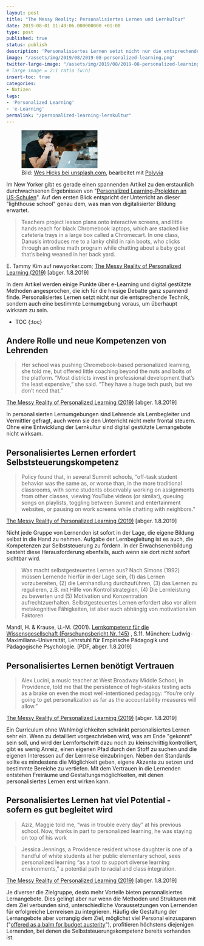 ```yaml
---
layout: post
title: "The Messy Reality: Personalisiertes Lernen und Lernkultur"
date: 2019-08-01 11:40:06.000000000 +01:00
type: post
published: true
status: publish
description: 'Personalisiertes Lernen setzt nicht nur die entsprechende Technik, sondern auch eine bestimmte Lernumgebung voraus, um überhaupt wirksam zu sein. '
image: "/assets/img/2019/08/2019-08-personalized-learning.png"
twitter-large-image: "/assets/img/2019/08/2019-08-personalized-learning.png"
# large image = 2:1 ratio (w:h)
insert-toc: true
categories:
- Notizen
tags:
- 'Personalized Learning'
- 'e-Learning'
permalink: "/personalized-learning-lernkultur"
---
```

<figure class="aligncenter">
	<img width="200" src="/assets/img/2019/08/2019-08-personalized-learning.png" alt ="Bild: Person vor dem Computer"/>
	<figcaption>Bild: <a href="https://unsplash.com/photos/4-EeTnaC1S4">Wes Hicks bei unsplash.com</a>, bearbeitet mit <a href="https://umeecorn.com/Polyvia/image.html">Polyvia</a></figcaption>
</figure>

Im New Yorker gibt es gerade einen spannenden Artikel zu den erstaunlich durchwachsenen Ergebnissen von "[Personalized Learning-Projekten an US-Schulen](https://www.newyorker.com/news/dispatch/the-messy-reality-of-personalized-learning)". Auf den ersten Blick entspricht der Unterricht an dieser "lighthouse school" genau dem, was man von digitalisierter Bildung erwartet.

> Teachers project lesson plans onto interactive screens, and little hands reach for black Chromebook laptops, which are stacked like cafeteria trays in a large box called a Chromecart. In one class, Danusis introduces me to a lanky child in rain boots, who clicks through an online math program while chatting about a baby goat that’s being weaned in her back yard.

<figcaption>E. Tammy Kim auf newyorker.com; <a href="https://www.newyorker.com/news/dispatch/the-messy-reality-of-personalized-learning">The Messy Reality of Personalized Learning (2019)</a> [abger. 1.8.2019]</figcaption>

In dem Artikel werden einige Punkte über e-Learning und digital gestützte Methoden angesprochen, die ich für die hiesige Debatte ganz spannend finde. Personalisiertes Lernen setzt nicht nur die entsprechende Technik, sondern auch eine bestimmte Lernumgebung voraus, um überhaupt wirksam zu sein.
<!-- more -->
* TOC
{:toc}

## Andere Rolle und neue Kompetenzen von Lehrenden
> Her school was pushing Chromebook-based personalized learning, she told me, but offered little coaching beyond the nuts and bolts of the platform. “Most districts invest in professional development that’s the least expensive,” she said. “They have a huge tech push, but we don’t need that.”

<figcaption><a href="https://www.newyorker.com/news/dispatch/the-messy-reality-of-personalized-learning">The Messy Reality of Personalized Learning (2019)</a> [abger. 1.8.2019]</figcaption>

In personalisierten Lernumgebungen sind Lehrende als Lernbegleiter und Vermittler gefragt, auch wenn sie den Unterricht nicht mehr frontal steuern. Ohne eine Entwicklung der Lernkultur sind digital gestützte Lernangebote nicht wirksam.

## Personalisiertes Lernen erfordert Selbststeuerungskompetenz
> Policy found that, in several Summit schools, “off-task student behavior was the same as, or worse than, in the more traditional classrooms, with some students observably working on assignments from other classes, viewing YouTube videos (or similar), queuing songs on playlists, toggling between Summit and entertainment websites, or pausing on work screens while chatting with neighbors.”

<figcaption><a href="https://www.newyorker.com/news/dispatch/the-messy-reality-of-personalized-learning">The Messy Reality of Personalized Learning (2019)</a> [abger. 1.8.2019]</figcaption>

Nicht jede Gruppe von Lernenden ist sofort in der Lage, die eigene Bildung selbst in die Hand zu nehmen. Aufgabe der Lernbegleitung ist es auch, die Kompetenzen zur Selbststeuerung zu fördern. In der Erwachsenenbildung besteht diese Herausforderung ebenfalls, auch wenn sie dort nicht sofort sichtbar wird.

> Was macht selbstgesteuertes Lernen aus? Nach Simons (1992) müssen Lernende hierfür in der Lage sein, (1) das Lernen vorzubereiten, (2) die Lernhandlung durchzuführen, (3) das Lernen zu regulieren, z.B. mit Hilfe von Kontrollstrategien, (4) Die Lernleistung zu bewerten und (5) Motivation und Konzentration aufrechtzuerhalten. Selbstgesteuertes Lernen erfordert also vor allem metakognitive Fähigkeiten, ist aber auch abhängig von motivationalen Faktoren

<figcaption>Mandl, H. & Krause, U.-M. (2001). <a href="https://epub.ub.uni-muenchen.de/253/1/FB_145.pdf">Lernkompetenz für die Wissensgesellschaft (Forschungsbericht Nr. 145)</a> , S.11. München: Ludwig-Maximilians-Universität, Lehrstuhl für
Empirische Pädagogik und Pädagogische Psychologie. [PDF, abger. 1.8.2019]</figcaption>

## Personalisiertes Lernen benötigt Vertrauen
 > Alex Lucini, a music teacher at West Broadway Middle School, in Providence, told me that the persistence of high-stakes testing acts as a brake on even the most well-intentioned pedagogy: “You’re only going to get personalization as far as the accountability measures will allow.”

 <figcaption><a href="https://www.newyorker.com/news/dispatch/the-messy-reality-of-personalized-learning">The Messy Reality of Personalized Learning (2019)</a> [abger. 1.8.2019]</figcaption>

Ein Curriculum ohne Wahlmöglichkeiten schränkt personalisiertes Lernen sehr ein. Wenn zu detailliert vorgeschrieben wird, was am Ende "gekonnt" sein soll, und wird der Lernfortschritt dazu noch zu kleinschrittig kontrolliert, gibt es wenig Anreiz, einen eigenen Pfad durch den Stoff zu suchen und die eigenen Interessen auf der Lernreise einzubringen. Neben den Standards sollte es mindestens die Möglichkeit geben, eigene Akzente zu setzen und bestimmte Bereiche zu vertiefen. Mit dem Vertrauen in die Lernenden entstehen Freiräume und Gestaltungsmöglichkeiten, mit denen personalisiertes Lernen erst wirken kann.

## Personalisiertes Lernen hat viel Potential - sofern es gut begleitet wird
> Aziz, Maggie told me, “was in trouble every day” at his previous school. Now, thanks in part to personalized learning, he was staying on top of his work

> Jessica Jennings, a Providence resident whose daughter is one of a handful of white students at her public elementary school, sees personalized learning “as a tool to support diverse learning environments,” a potential path to racial and class integration.

<figcaption><a href="https://www.newyorker.com/news/dispatch/the-messy-reality-of-personalized-learning">The Messy Reality of Personalized Learning (2019)</a> [abger. 1.8.2019]</figcaption>

Je diverser die Zielgruppe, desto mehr Vorteile bieten personalisiertes Lernangebote. Dies gelingt aber nur wenn die Methoden und Strukturen mit dem Ziel verbunden sind, unterschiedliche Voraussetzungen von Lernenden für erfolgreiche Lernreisen zu integrieren. Häufig die Gestaltung der Lernangebote aber vorrangig dem Ziel, möglichst viel Personal einzusparen ("[offered as a balm for budget austerity](https://www.newyorker.com/news/dispatch/the-messy-reality-of-personalized-learning)"), profitieren höchstens diejenigen Lernenden, bei denen die Selbststeuerungs&shy;kompetenz bereits vorhanden ist.
